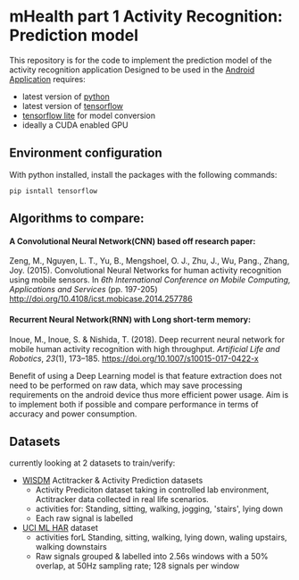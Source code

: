 # mHealth part 1 Activity Recognition: Prediction model

This repository is for the code to implement the prediction model of the activity recognition application
Designed to be used in the [Android Application](https://github.com/Zoltahn/mhealth-AR-App)
requires:

- latest version of [python](https://www.python.org/downloads/)
- latest version of [tensorflow](https://www.tensorflow.org/)
- [tensorflow lite](https://www.tensorflow.org/lite/) for model conversion
- ideally a CUDA enabled GPU

## Environment configuration
With python installed, install the packages with the following commands:

```
pip isntall tensorflow
```

## Algorithms to compare:
#### A Convolutional Neural Network(CNN) based off research paper:
Zeng, M., Nguyen, L. T., Yu, B., Mengshoel, O. J., Zhu, J., Wu, Pang., Zhang, Joy. (2015). Convolutional Neural Networks for human activity recognition using mobile sensors. In *6th International Conference on Mobile Computing, Applications and Services* (pp. 197-205) http://doi.org/10.4108/icst.mobicase.2014.257786

#### Recurrent Neural Network(RNN) with Long short-term memory:
Inoue, M., Inoue, S. & Nishida, T. (2018). Deep recurrent neural network for mobile human activity recognition with high throughput. *Artificial Life and Robotics*, *23*(1), 173–185. https://doi.org/10.1007/s10015-017-0422-x

Benefit of using a Deep Learning model is that feature extraction does not need to be performed on raw data, which may save processing requirements on the android device thus more efficient power usage.
Aim is to implement both if possible and compare performance in terms of accuracy and power consumption.

## Datasets
currently looking at 2 datasets to train/verify:
- [WISDM](https://www.cis.fordham.edu/wisdm/dataset.php) Actitracker & Activity Prediction datasets 
  - Activity Prediciton dataset taking in controlled lab environment, Actitracker data collected in real life scenarios.
  - activities for: Standing, sitting, walking,  jogging, 'stairs', lying down
  - Each raw signal is labelled
- [UCI ML HAR](https://archive.ics.uci.edu/ml/datasets/human+activity+recognition+using+smartphones) dataset 
  - activities forL Standing, sitting, walking, lying down, waling upstairs, walking downstairs
  - Raw signals grouped & labelled into 2.56s windows with a 50% overlap, at 50Hz sampling rate; 128 signals per window
